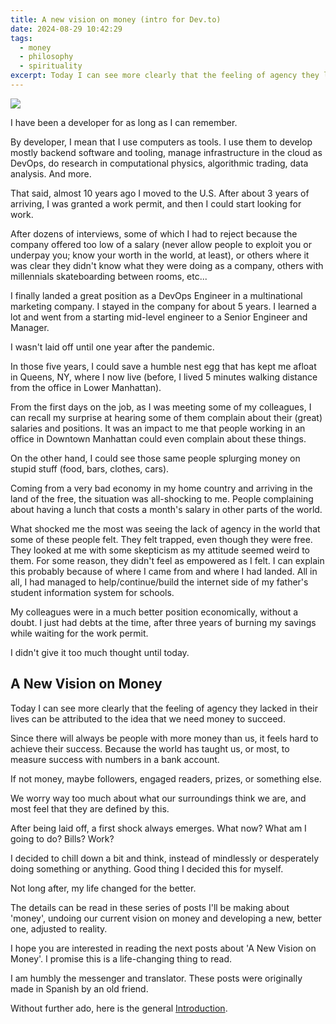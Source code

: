 ```yaml
---
title: A new vision on money (intro for Dev.to)
date: 2024-08-29 10:42:29
tags:
  - money
  - philosophy
  - spirituality
excerpt: Today I can see more clearly that the feeling of agency they lacked in their lives can be attributed to the idea that we need money to succeed.
---
```

![](https://siran.github.io/assets/a_new_vision_on_money/money.png)

I have been a developer for as long as I can remember.

By developer, I mean that I use computers as tools. I use them to develop mostly backend software and tooling, manage infrastructure in the cloud as DevOps, do research in computational physics, algorithmic trading, data analysis. And more.

That said, almost 10 years ago I moved to the U.S. After about 3 years of arriving, I was granted a work permit, and then I could start looking for work.

After dozens of interviews, some of which I had to reject because the company offered too low of a salary (never allow people to exploit you or underpay you; know your worth in the world, at least), or others where it was clear they didn't know what they were doing as a company, others with millennials skateboarding between rooms, etc...

I finally landed a great position as a DevOps Engineer in a multinational marketing company. I stayed in the company for about 5 years. I learned a lot and went from a starting mid-level engineer to a Senior Engineer and Manager.

I wasn't laid off until one year after the pandemic.

In those five years, I could save a humble nest egg that has kept me afloat in Queens, NY, where I now live (before, I lived 5 minutes walking distance from the office in Lower Manhattan).

From the first days on the job, as I was meeting some of my colleagues, I can recall my surprise at hearing some of them complain about their (great) salaries and positions. It was an impact to me that people working in an office in Downtown Manhattan could even complain about these things.

On the other hand, I could see those same people splurging money on stupid stuff (food, bars, clothes, cars).

Coming from a very bad economy in my home country and arriving in the land of the free, the situation was all-shocking to me. People complaining about having a lunch that costs a month's salary in other parts of the world.

What shocked me the most was seeing the lack of agency in the world that some of these people felt. They felt trapped, even though they were free. They looked at me with some skepticism as my attitude seemed weird to them. For some reason, they didn't feel as empowered as I felt. I can explain this probably because of where I came from and where I had landed. All in all, I had managed to help/continue/build the internet side of my father's student information system for schools.

My colleagues were in a much better position economically, without a doubt. I just had debts at the time, after three years of burning my savings while waiting for the work permit.

I didn't give it too much thought until today.

## A New Vision on Money
Today I can see more clearly that the feeling of agency they lacked in their lives can be attributed to the idea that we need money to succeed.

Since there will always be people with more money than us, it feels hard to achieve their success. Because the world has taught us, or most, to measure success with numbers in a bank account.

If not money, maybe followers, engaged readers, prizes, or something else.

We worry way too much about what our surroundings think we are, and most feel that they are defined by this.

After being laid off, a first shock always emerges. What now? What am I going to do? Bills? Work?

I decided to chill down a bit and think, instead of mindlessly or desperately doing something or anything. Good thing I decided this for myself.

Not long after, my life changed for the better.

The details can be read in these series of posts I'll be making about 'money', undoing our current vision on money and developing a new, better one, adjusted to reality.

I hope you are interested in reading the next posts about 'A New Vision on Money'. I promise this is a life-changing thing to read.

I am humbly the messenger and translator. These posts were originally made in Spanish by an old friend.

Without further ado, here is the general [Introduction](https://anrodriguez.substack.com/p/introductionhtml).